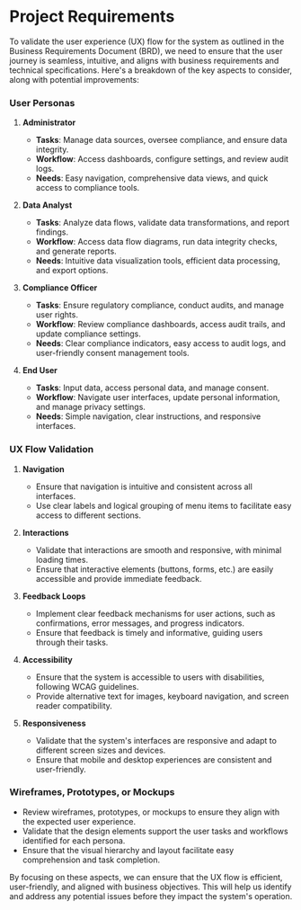 # Project Requirements

To validate the user experience (UX) flow for the system as outlined in the Business Requirements Document (BRD), we need to ensure that the user journey is seamless, intuitive, and aligns with business requirements and technical specifications. Here's a breakdown of the key aspects to consider, along with potential improvements:

### User Personas
1. **Administrator**
   - **Tasks**: Manage data sources, oversee compliance, and ensure data integrity.
   - **Workflow**: Access dashboards, configure settings, and review audit logs.
   - **Needs**: Easy navigation, comprehensive data views, and quick access to compliance tools.

2. **Data Analyst**
   - **Tasks**: Analyze data flows, validate data transformations, and report findings.
   - **Workflow**: Access data flow diagrams, run data integrity checks, and generate reports.
   - **Needs**: Intuitive data visualization tools, efficient data processing, and export options.

3. **Compliance Officer**
   - **Tasks**: Ensure regulatory compliance, conduct audits, and manage user rights.
   - **Workflow**: Review compliance dashboards, access audit trails, and update compliance settings.
   - **Needs**: Clear compliance indicators, easy access to audit logs, and user-friendly consent management tools.

4. **End User**
   - **Tasks**: Input data, access personal data, and manage consent.
   - **Workflow**: Navigate user interfaces, update personal information, and manage privacy settings.
   - **Needs**: Simple navigation, clear instructions, and responsive interfaces.

### UX Flow Validation
1. **Navigation**
   - Ensure that navigation is intuitive and consistent across all interfaces.
   - Use clear labels and logical grouping of menu items to facilitate easy access to different sections.

2. **Interactions**
   - Validate that interactions are smooth and responsive, with minimal loading times.
   - Ensure that interactive elements (buttons, forms, etc.) are easily accessible and provide immediate feedback.

3. **Feedback Loops**
   - Implement clear feedback mechanisms for user actions, such as confirmations, error messages, and progress indicators.
   - Ensure that feedback is timely and informative, guiding users through their tasks.

4. **Accessibility**
   - Ensure that the system is accessible to users with disabilities, following WCAG guidelines.
   - Provide alternative text for images, keyboard navigation, and screen reader compatibility.

5. **Responsiveness**
   - Validate that the system's interfaces are responsive and adapt to different screen sizes and devices.
   - Ensure that mobile and desktop experiences are consistent and user-friendly.

### Wireframes, Prototypes, or Mockups
- Review wireframes, prototypes, or mockups to ensure they align with the expected user experience.
- Validate that the design elements support the user tasks and workflows identified for each persona.
- Ensure that the visual hierarchy and layout facilitate easy comprehension and task completion.

By focusing on these aspects, we can ensure that the UX flow is efficient, user-friendly, and aligned with business objectives. This will help us identify and address any potential issues before they impact the system's operation.